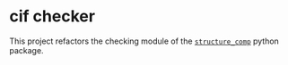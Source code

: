 # cif checker 

This project refactors the checking module of the [`structure_comp`](https://structure-comp.readthedocs.io/en/latest/index.html) python package. 


